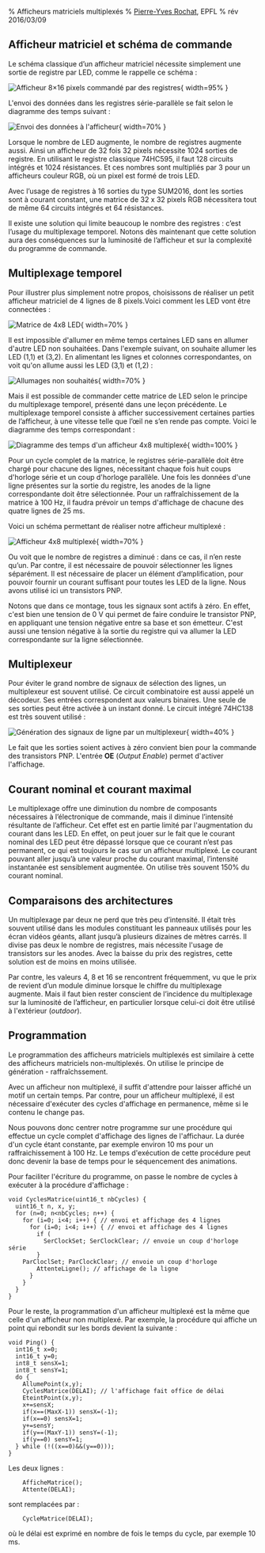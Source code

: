 % Afficheurs matriciels multiplexés
% [Pierre-Yves Rochat](mailto:pyr@pyr.ch), EPFL
% rév 2016/03/09


## Afficheur matriciel et schéma de commande ###

Le schéma classique d’un afficheur matriciel nécessite simplement une sortie de registre par LED, comme le rappelle ce schéma :

![Afficheur 8×16 pixels commandé par des registres](images/aff-8x16.svg "Afficheur 8×16 pixels commandé par des registres"){ width=95% }

L'envoi des données dans les registres série-parallèle se fait selon le diagramme des temps suivant :

![Envoi des données à l'afficheur](images/reg-ser-par-timing-s.svg "Envoi des données à l'afficheur"){ width=70% }

Lorsque le nombre de LED augmente, le nombre de registres augmente aussi. Ainsi un afficheur de 32 fois 32 pixels nécessite 1024 sorties de registre. En utilisant le registre classique 74HC595, il faut 128 circuits intégrés et 1024 résistances. Et ces nombres sont multipliés par 3 pour un afficheurs couleur RGB, où un pixel est formé de trois LED.

Avec l’usage de registres à 16 sorties du type SUM2016, dont les sorties sont à courant constant, une matrice de 32 x 32 pixels RGB nécessitera tout de même 64 circuits intégrés et 64 résistances.

Il existe une solution qui limite beaucoup le nombre des registres : c’est l’usage du multiplexage temporel. Notons dès maintenant que cette solution aura des conséquences sur la luminosité de l’afficheur et sur la complexité du programme de commande.

## Multiplexage temporel ##

Pour illustrer plus simplement notre propos, choisissons de réaliser un petit afficheur matriciel de 4 lignes de 8 pixels.Voici comment les LED vont être connectées :

![Matrice de 4x8 LED](images/matrice-mux-4x8.svg "Matrice de 4x8 LED"){ width=70% }

Il est impossible d'allumer en même temps certaines LED sans en allumer d'autre LED non souhaitées. Dans l'exemple suivant, on souhaite allumer les LED (1,1) et (3,2). En alimentant les lignes et colonnes correspondantes, on voit qu'on allume aussi les LED (3,1) et (1,2) :

![Allumages non souhaités](images/matrice-mux-4x8-2all.svg "Allumages non souhaités]"){ width=70% }

Mais il est possible de commander cette matrice de LED selon le principe du multiplexage temporel, présenté dans une leçon précédente. Le multiplexage temporel consiste à afficher successivement certaines parties de l’afficheur, à une vitesse telle que l’œil ne s’en rende pas compte. Voici le diagramme des temps correspondant :

![Diagramme des temps d'un afficheur 4x8 multiplexé](images/timing-8x4.svg "Diagramme des temps d'un afficheur 4x8 multiplexé"){ width=100% }

Pour un cycle complet de la matrice, le registres série-parallèle doit être chargé pour chacune des lignes, nécessitant chaque fois huit coups d'horloge série et un coup d'horloge parallèle. Une fois les données d'une ligne présentes sur la sortie du registre, les anodes de la ligne correspondante doit être sélectionnée. Pour un raffraîchissement de la matrice à 100 Hz, il faudra prévoir un temps d'affichage de chacune des quatre lignes de 25 ms.

Voici un schéma permettant de réaliser notre afficheur multiplexé :

![Afficheur 4x8 multiplexé](images/aff-4x8-mux.svg "Afficheur 4x8 multiplexé"){ width=70% }

Ou voit que le nombre de registres a diminué : dans ce cas, il n’en reste qu’un. Par contre, il est nécessaire de pouvoir sélectionner les lignes séparément. Il est nécessaire de placer un élément d’amplification, pour pouvoir fournir un courant suffisant pour toutes les LED de la ligne. Nous avons utilisé ici un transistors PNP.

Notons que dans ce montage, tous les signaux sont actifs à zéro. En effet, c'est bien une tension de 0 V qui permet de faire conduire le transistor PNP, en appliquant une tension négative entre sa base et son émetteur. C'est aussi une tension négative à la sortie du registre qui va allumer la LED correspondante sur la ligne sélectionnée.

## Multiplexeur ##

Pour éviter le grand nombre de signaux de sélection des lignes, un multiplexeur est souvent utilisé. Ce circuit combinatoire est aussi appelé un décodeur. Ses entrées correspondent aux valeurs binaires. Une seule de ses sorties peut être activée à un instant donné. Le circuit intégré 74HC138 est très souvent utilisé :

![Génération des signaux de ligne par un multiplexeur](images/mux-138.svg "Génération des signaux de ligne par un multiplexeur"){ width=40% }

Le fait que les sorties soient actives à zéro convient bien pour la commande des transistors PNP. L'entrée **OE** (*Output Enable*) permet d'activer l'affichage.

## Courant nominal et courant maximal ##

Le multiplexage offre une diminution du nombre de composants nécessaires à l’électronique de commande, mais il diminue l’intensité résultante de l’afficheur. Cet effet est en partie limité par l'augmentation du courant dans les LED. En effet, on peut jouer sur le fait que le courant nominal des LED peut être dépassé lorsque que ce courant n’est pas permanent, ce qui est toujours le cas sur un afficheur multiplexé. Le courant pouvant aller jusqu’à une valeur proche du courant maximal, l’intensité instantanée est sensiblement augmentée. On utilise très souvent 150% du courant nominal.

## Comparaisons des architectures ##

Un multiplexage par deux ne perd que très peu d’intensité. Il était très souvent utilisé dans les modules constituant les panneaux utilisés pour les écran vidéos géants, allant jusqu’à plusieurs dizaines de mètres carrés. Il divise pas deux le nombre de registres, mais nécessite l'usage de transistors sur les anodes. Avec la baisse du prix des registres, cette solution est de moins en moins utilisée.

Par contre, les valeurs 4, 8 et 16 se rencontrent fréquemment, vu que le prix de revient d’un module diminue lorsque le chiffre du multiplexage augmente. Mais il faut bien rester conscient de l’incidence du multiplexage sur la luminosité de l’afficheur, en particulier lorsque celui-ci doit être utilisé à l'extérieur (*outdoor*). 

## Programmation ##

Le programmation des afficheurs matriciels multiplexés est similaire à cette des afficheurs matriciels non-multiplexés. On utilise le principe de génération - raffraîchssement.

Avec un afficheur non multiplexé, il suffit d'attendre pour laisser affiché un motif un certain temps. Par contre, pour un afficheur multiplexé, il est nécessaire d'exécuter des cycles d'affichage en permanence, même si le contenu le change pas.

Nous pouvons donc centrer notre programme sur une procédure qui effectue un cycle complet d'affichage des lignes de l'affichaur. La durée d'un cycle étant constante, par exemple environ 10 ms pour un raffraichissement à 100 Hz. Le temps d'exécution de cette procédure peut donc devenir la base de temps pour le séquencement des animations.

Pour faciliter l'écriture du programme, on passe le nombre de cycles à exécuter à la procédure d'affichage :


~~~~~~~ { .c .numberLines startFrom="1" }
void CyclesMatrice(uint16_t nbCycles) {
  uint16_t n, x, y;
  for (n=0; n<nbCycles; n++) {
    for (i=0; i<4; i++) { // envoi et affichage des 4 lignes
      for (i=0; i<4; i++) { // envoi et affichage des 4 lignes
        if (
          SerClockSet; SerClockClear; // envoie un coup d'horloge série
        }
	ParCloclSet; ParClockClear; // envoie un coup d'horloge
        AttenteLigne(); // affichage de la ligne
      }
    }
  }
}
~~~~~~~
<!-- retour au mode normal pour l'éditeur -->

Pour le reste, la programmation d'un afficheur multiplexé est la même que celle d'un afficheur non multiplexé. Par exemple, la procédure qui affiche un point qui rebondit sur les bords devient la suivante :

~~~~~~~ { .c .numberLines startFrom="1" }
void Ping() {
  int16_t x=0;
  int16_t y=0;
  int8_t sensX=1;
  int8_t sensY=1;
  do {
    AllumePoint(x,y);
    CyclesMatrice(DELAI); // l'affichage fait office de délai
    EteintPoint(x,y);
    x+=sensX;
    if(x==(MaxX-1)) sensX=(-1);
    if(x==0) sensX=1;
    y+=sensY;
    if(y==(MaxY-1)) sensY=(-1);
    if(y==0) sensY=1;
  } while (!((x==0)&&(y==0)));
}
~~~~~~~
<!-- retour au mode normal pour l'éditeur -->

Les deux lignes :

~~~~~~~ { .c .numberLines startFrom="1" }
    AfficheMatrice();
    Attente(DELAI);
~~~~~~~

sont remplacées par :

~~~~~~~ { .c .numberLines startFrom="1" }
    CycleMatrice(DELAI);
~~~~~~~

où le délai est exprimé en nombre de fois le temps du cycle, par exemple 10 ms.


